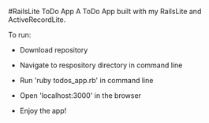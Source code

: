 #RailsLite ToDo App
A ToDo App built with my RailsLite and ActiveRecordLite.

To run:

- Download repository

- Navigate to respository directory in command line

- Run 'ruby todos_app.rb' in command line

- Open 'localhost:3000' in the browser

- Enjoy the app!
